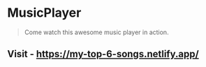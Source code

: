# MusicPlayer
 
> Come watch this awesome music player in action.

## Visit - https://my-top-6-songs.netlify.app/
